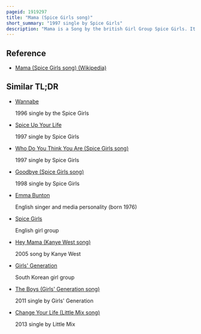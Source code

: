 ```yaml
---
pageid: 1919297
title: "Mama (Spice Girls song)"
short_summary: "1997 single by Spice Girls"
description: "Mama is a Song by the british Girl Group Spice Girls. It was written by the Spice Girls matt Rowe and richard Stannard produced and released by Rowe and Stannard for the Group's Debut Album Spice. Mama is a Pop Ballad that includes Instrumentation from Keyboards a Rhythm Guitar a Cello and a Violin and its Lyrics are about the Difficulties in Relationships between Mothers and Daughters that appear during their."
---
```


## Reference

- [Mama (Spice Girls song) (Wikipedia)](https://en.wikipedia.org/?curid=1919297)

## Similar TL;DR

- [Wannabe](/tldr/en/wannabe)

  1996 single by the Spice Girls

- [Spice Up Your Life](/tldr/en/spice-up-your-life)

  1997 single by Spice Girls

- [Who Do You Think You Are (Spice Girls song)](/tldr/en/who-do-you-think-you-are-spice-girls-song)

  1997 single by Spice Girls

- [Goodbye (Spice Girls song)](/tldr/en/goodbye-spice-girls-song)

  1998 single by Spice Girls

- [Emma Bunton](/tldr/en/emma-bunton)

  English singer and media personality (born 1976)

- [Spice Girls](/tldr/en/spice-girls)

  English girl group

- [Hey Mama (Kanye West song)](/tldr/en/hey-mama-kanye-west-song)

  2005 song by Kanye West

- [Girls' Generation](/tldr/en/girls-generation)

  South Korean girl group

- [The Boys (Girls' Generation song)](/tldr/en/the-boys-girls-generation-song)

  2011 single by Girls' Generation

- [Change Your Life (Little Mix song)](/tldr/en/change-your-life-little-mix-song)

  2013 single by Little Mix
